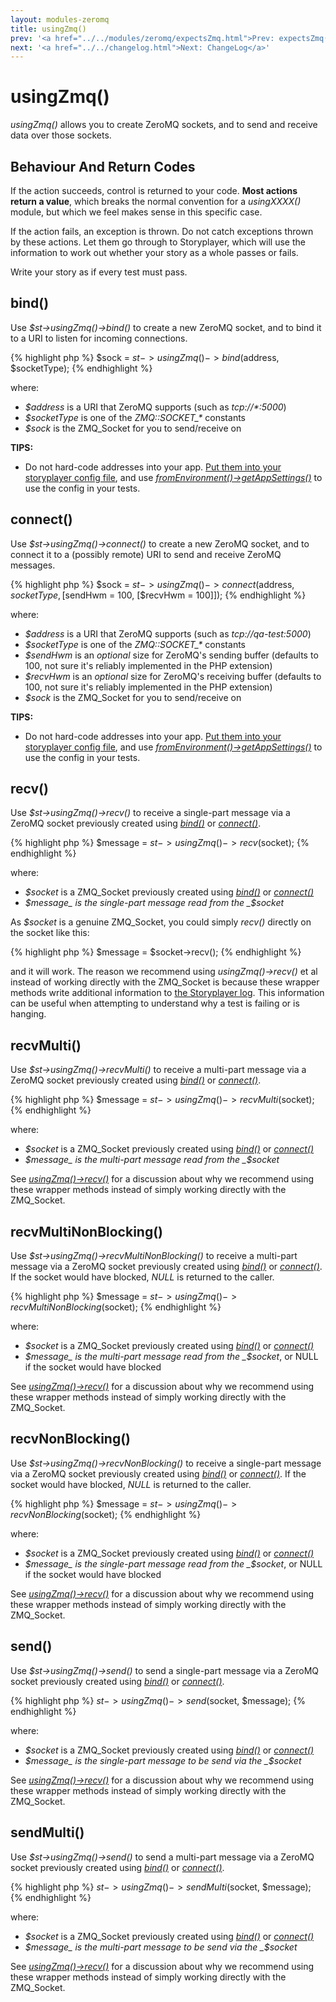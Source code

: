 ```yaml
---
layout: modules-zeromq
title: usingZmq()
prev: '<a href="../../modules/zeromq/expectsZmq.html">Prev: expectsZmq()</a>'
next: '<a href="../../changelog.html">Next: ChangeLog</a>'
---
```

# usingZmq()

_usingZmq()_ allows you to create ZeroMQ sockets, and to send and receive data over those sockets.

## Behaviour And Return Codes

If the action succeeds, control is returned to your code.  __Most actions return a value__, which breaks the normal convention for a _usingXXXX()_ module, but which we feel makes sense in this specific case.

If the action fails, an exception is thrown. Do not catch exceptions thrown by these actions. Let them go through to Storyplayer, which will use the information to work out whether your story as a whole passes or fails.

Write your story as if every test must pass.

## bind()

Use _$st->usingZmq()->bind()_ to create a new ZeroMQ socket, and to bind it to a URI to listen for incoming connections.

{% highlight php %}
$sock = $st->usingZmq()->bind($address, $socketType);
{% endhighlight %}

where:

* _$address_ is a URI that ZeroMQ supports (such as _tcp://\*:5000_)
* _$socketType_ is one of the _ZMQ::SOCKET\_\*_ constants
* _$sock_ is the ZMQ_Socket for you to send/receive on

__TIPS:__

* Do not hard-code addresses into your app. [Put them into your storyplayer config file](../../configuration/app-settings.html), and use _[fromEnvironment()->getAppSettings()](../environment/fromEnvironment.html#getappsettings)_ to use the config in your tests.

## connect()

Use _$st->usingZmq()->connect()_ to create a new ZeroMQ socket, and to connect it to a (possibly remote) URI to send and receive ZeroMQ messages.

{% highlight php %}
$sock = $st->usingZmq()->connect($address, $socketType, [$sendHwm = 100, [$recvHwm = 100]]);
{% endhighlight %}

where:

* _$address_ is a URI that ZeroMQ supports (such as _tcp://qa-test:5000_)
* _$socketType_ is one of the _ZMQ::SOCKET\_\*_ constants
* _$sendHwm_ is an _optional_ size for ZeroMQ's sending buffer (defaults to 100, not sure it's reliably implemented in the PHP extension)
* _$recvHwm_ is an _optional_ size for ZeroMQ's receiving buffer (defaults to 100, not sure it's reliably implemented in the PHP extension)
* _$sock_ is the ZMQ_Socket for you to send/receive on

__TIPS:__

* Do not hard-code addresses into your app. [Put them into your storyplayer config file](../../configuration/app-settings.html), and use _[fromEnvironment()->getAppSettings()](../environment/fromEnvironment.html#getappsettings)_ to use the config in your tests.

## recv()

Use _$st->usingZmq()->recv()_ to receive a single-part message via a ZeroMQ socket previously created using _[bind()](#bind)_ or _[connect()](#connect)_.

{% highlight php %}
$message = $st->usingZmq()->recv($socket);
{% endhighlight %}

where:

* _$socket_ is a ZMQ_Socket previously created using _[bind()](#bind)_ or _[connect()](#connect)_
* _$message_ is the single-part message read from the _$socket_

As _$socket_ is a genuine ZMQ_Socket, you could simply _recv()_ directly on the socket like this:

{% highlight php %}
$message = $socket->recv();
{% endhighlight %}

and it will work.  The reason we recommend using _usingZmq()->recv()_ et al instead of working directly with the ZMQ_Socket is because these wrapper methods write additional information to [the Storyplayer log](../../configuration/logging.html).  This information can be useful when attempting to understand why a test is failing or is hanging.

## recvMulti()

Use _$st->usingZmq()->recvMulti()_ to receive a multi-part message via a ZeroMQ socket previously created using _[bind()](#bind)_ or _[connect()](#connect)_.

{% highlight php %}
$message = $st->usingZmq()->recvMulti($socket);
{% endhighlight %}

where:

* _$socket_ is a ZMQ_Socket previously created using _[bind()](#bind)_ or _[connect()](#connect)_
* _$message_ is the multi-part message read from the _$socket_

See _[usingZmq()->recv()](#recv)_ for a discussion about why we recommend using these wrapper methods instead of simply working directly with the ZMQ_Socket.

## recvMultiNonBlocking()

Use _$st->usingZmq()->recvMultiNonBlocking()_ to receive a multi-part message via a ZeroMQ socket previously created using _[bind()](#bind)_ or _[connect()](#connect)_.  If the socket would have blocked, _NULL_ is returned to the caller.

{% highlight php %}
$message = $st->usingZmq()->recvMultiNonBlocking($socket);
{% endhighlight %}

where:

* _$socket_ is a ZMQ_Socket previously created using _[bind()](#bind)_ or _[connect()](#connect)_
* _$message_ is the multi-part message read from the _$socket_, or NULL if the socket would have blocked

See _[usingZmq()->recv()](#recv)_ for a discussion about why we recommend using these wrapper methods instead of simply working directly with the ZMQ_Socket.

## recvNonBlocking()

Use _$st->usingZmq()->recvNonBlocking()_ to receive a single-part message via a ZeroMQ socket previously created using _[bind()](#bind)_ or _[connect()](#connect)_.  If the socket would have blocked, _NULL_ is returned to the caller.

{% highlight php %}
$message = $st->usingZmq()->recvNonBlocking($socket);
{% endhighlight %}

where:

* _$socket_ is a ZMQ_Socket previously created using _[bind()](#bind)_ or _[connect()](#connect)_
* _$message_ is the single-part message read from the _$socket_, or NULL if the socket would have blocked

See _[usingZmq()->recv()](#recv)_ for a discussion about why we recommend using these wrapper methods instead of simply working directly with the ZMQ_Socket.

## send()

Use _$st->usingZmq()->send()_ to send a single-part message via a ZeroMQ socket previously created using _[bind()](#bind)_ or _[connect()](#connect)_.

{% highlight php %}
$st->usingZmq()->send($socket, $message);
{% endhighlight %}

where:

* _$socket_ is a ZMQ_Socket previously created using _[bind()](#bind)_ or _[connect()](#connect)_
* _$message_ is the single-part message to be send via the _$socket_

See _[usingZmq()->recv()](#recv)_ for a discussion about why we recommend using these wrapper methods instead of simply working directly with the ZMQ_Socket.

## sendMulti()

Use _$st->usingZmq()->send()_ to send a multi-part message via a ZeroMQ socket previously created using _[bind()](#bind)_ or _[connect()](#connect)_.

{% highlight php %}
$st->usingZmq()->sendMulti($socket, $message);
{% endhighlight %}

where:

* _$socket_ is a ZMQ_Socket previously created using _[bind()](#bind)_ or _[connect()](#connect)_
* _$message_ is the multi-part message to be send via the _$socket_

See _[usingZmq()->recv()](#recv)_ for a discussion about why we recommend using these wrapper methods instead of simply working directly with the ZMQ_Socket.
